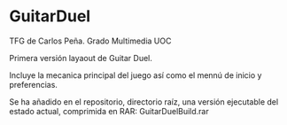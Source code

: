 # GuitarDuel
TFG de Carlos Peña. Grado Multimedia UOC 

Primera versión layaout de Guitar Duel.
  
  Incluye la mecanica principal del juego así como el mennú de inicio y preferencias.
  
  Se ha añadido en el repositorio, directorio raíz, una versión ejecutable del estado actual, comprimida en RAR:
  GuitarDuelBuild.rar
